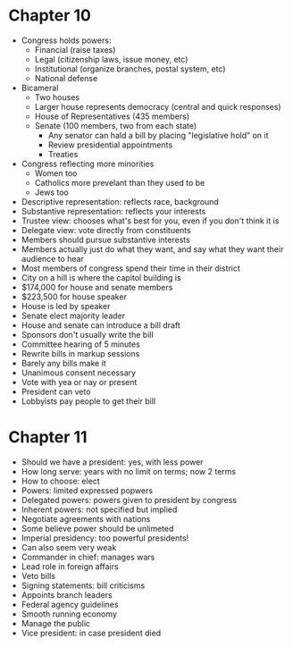 # Chapter 10
- Congress holds powers:
  - Financial (raise taxes)
  - Legal (citizenship laws, issue money, etc)
  - Institutional (organize branches, postal system, etc)
  - National defense
- Bicameral
  - Two houses
  - Larger house represents democracy (central and quick responses)
  - House of Representatives (435 members)
  - Senate (100 members, two from each state)
    - Any senator can hald a bill by placing "legislative hold" on it
    - Review presidential appointments
    - Treaties
- Congress reflecting more minorities
  - Women too
  - Catholics more prevelant than they used to be
  - Jews too
- Descriptive representation: reflects race, background
- Substantive representation: reflects your interests
- Trustee view: chooses what's best for you, even if you don't think it is
- Delegate view: vote directly from constituents
- Members should pursue substantive interests
- Members actually just do what they want, and say what they want their audience to hear
- Most members of congress spend their time in their district
- City on a hill is where the capitol building is
- $174,000 for house and senate members
- $223,500 for house speaker
- House is led by speaker
- Senate elect majority leader
- House and senate can introduce a bill draft
- Sponsors don't usually write the bill
- Committee hearing of 5 minutes
- Rewrite bills in markup sessions
- Barely any bills make it
- Unanimous consent necessary
- Vote with yea or nay or present
- President can veto
- Lobbyists pay people to get their bill

# Chapter 11
- Should we have a president: yes, with less power
- How long serve: years with no limit on terms; now 2 terms
- How to choose: elect
- Powers: limited expressed popwers
- Delegated powers: powers given to president by congress
- Inherent powers: not specified but implied
- Negotiate agreements with nations
- Some believe power should be unlimeted
- Imperial presidency: too powerful presidents!
- Can also seem very weak
- Commander in chief: manages wars
- Lead role in foreign affairs
- Veto bills
- Signing statements: bill criticisms
- Appoints branch leaders
- Federal agency guidelines
- Smooth running economy
- Manage the public
- Vice president: in case president died
